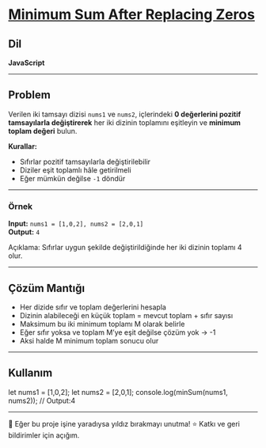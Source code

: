 # [Minimum Sum After Replacing Zeros](https://leetcode.com/problems/minimum-sum-after-replacing-zeros/)  

## Dil

**JavaScript**

---

## Problem

Verilen iki tamsayı dizisi `nums1` ve `nums2`, içlerindeki **0 değerlerini pozitif tamsayılarla değiştirerek** her iki dizinin toplamını eşitleyin ve **minimum toplam değeri** bulun.  

**Kurallar:**  
- Sıfırlar pozitif tamsayılarla değiştirilebilir  
- Diziler eşit toplamlı hâle getirilmeli  
- Eğer mümkün değilse `-1` döndür  

---

### Örnek

**Input:** `nums1 = [1,0,2], nums2 = [2,0,1]`  
**Output:** `4`  

Açıklama: Sıfırlar uygun şekilde değiştirildiğinde her iki dizinin toplamı 4 olur.

---

## Çözüm Mantığı

- Her dizide sıfır ve toplam değerlerini hesapla  
- Dizinin alabileceği en küçük toplam = mevcut toplam + sıfır sayısı  
- Maksimum bu iki minimum toplamı M olarak belirle  
- Eğer sıfır yoksa ve toplam M’ye eşit değilse çözüm yok → -1  
- Aksi halde M minimum toplam sonucu olur  

---

## Kullanım
let nums1 = [1,0,2];
let nums2 = [2,0,1];
console.log(minSum(nums1, nums2)); 
// Output:4

---
🙏 Eğer bu proje işine yaradıysa yıldız bırakmayı unutma! ⭐
Katkı ve geri bildirimler için açığım.
